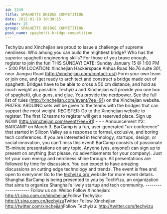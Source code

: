 ```yaml
---
id: 2249
title: SPAGHETTI BRIDGE COMPETITION
date: 2012-01-10 10:38:15
author: 15
group: SPAGHETTI BRIDGE COMPETITION
post_name: spaghetti-bridge-competition
---
```


Techyizu and Xinchejian are proud to issue a challenge of supreme nerdiness: Who among you can build the mightiest bridge? Who has the superior spaghetti engineering skills? For those of you brave enough, register to join the fun THIS SUNDAY! DATE: Sunday January 15 @ 1:00 PM - 5:00 PM LOCATION: Xinchejian Hackerspace Anhua Road No.76 suite 301, near Jiangsu Road (<http://xinchejian.com/contact-us/>) Form your own team or join one, and get ready to architect and construct a bridge made out of spaghetti. Bridges have to be able to cross a 50 cm distance, and hold as much weight as possible. Techyizu and Xinchejian will provide you one box of spaghetti, glue guns, and glue. You provide the nerdpower. See the full list of rules (<http://xinchejian.com/event/?ee=91>) on the Xinchejian website. PRIZES: ARDUINO sets will be given to the teams with the bridges that can support the most weight. REGISTER: Go to the Xinchejian website to register. The first 12 teams to register will get a reserved place. Sign up NOW! (<http://xinchejian.com/event/?ee=91>) - - - Announcement #2: BARCAMP on March 3. BarCamp is a fun, user-generated "un-conference" that started in Silicon Valley as a response to formal, exclusive, and boring tech conferences. If you are interested in technology, startups, design, or social innovation, you can't miss this event! BarCamp consists of passionate 15-minute presentations on any topic. Anyone (yes, anyone!) can sign up to present on anything (but please, no advertisements for your company). Just let your own energy and nerdiness shine through. All presentations are followed by time for discussion. You can expect to have amazing discussions on cutting edge technology and trends. The event is free and open to everyone! Go to the [techyizu.org ](http://www.techyizu.org)website for more event details. Shanghai BarCamp is being presented to you by TechYizu, an organization that aims to organize Shanghai's lively startup and tech community. -------------------- Follow us on: Weibo Follow Xinchejian: <http://t.sina.com.cn/xinchejian>Follow Techyizu: <http://t.sina.com.cn/techyizu>Twitter Follow Xinchejian: <http://twitter.com/xinchejian>Follow Techyizu: <http://twitter.com/techyizu>